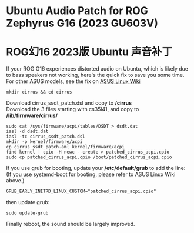 # Ubuntu Audio Patch for ROG Zephyrus G16 (2023 GU603V)

# ROG幻16 2023版 Ubuntu 声音补丁

If your ROG G16 experiences distorted audio on Ubuntu, which is likely due to bass speakers not working, here's the quick fix to save you some time.
For other ASUS models, see the fix on [ASUS Linux Wiki](https://asus-linux.org/wiki/cirrus-amps/)

```
mkdir cirrus && cd cirrus
```
Download cirrus_ssdt_patch.dsl and copy to <b>/cirrus</b> <br>
Download the 3 files starting with cs35l41, and copy to <b>/lib/firmware/cirrus/</b>

```
sudo cat /sys/firmware/acpi/tables/DSDT > dsdt.dat
iasl -d dsdt.dat
iasl -tc cirrus_ssdt_patch.dsl
mkdir -p kernel/firmware/acpi
cp cirrus_ssdt_patch.aml kernel/firmware/acpi
find kernel | cpio -H newc --create > patched_cirrus_acpi.cpio
sudo cp patched_cirrus_acpi.cpio /boot/patched_cirrus_acpi.cpio
```

If you use grub for booting, update your <b>/etc/default/grub</b> to add the line: <br>
(If you use systemd-boot for booting, please refer to ASUS Linux Wiki above.)

```
GRUB_EARLY_INITRD_LINUX_CUSTOM="patched_cirrus_acpi.cpio"
```
then update grub:
```
sudo update-grub
```

Finally reboot, the sound should be largely improved.
